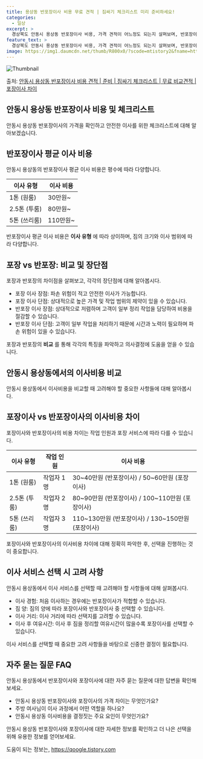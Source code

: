 ```yaml
---
title: 용상동 반포장이사 비용 무료 견적 | 짐싸기 체크리스트 미리 준비하세요!
categories:
  - 일상
excerpt: >
  경상북도 안동시 용상동 반포장이사 비용, 가격 견적이 어느정도 되는지 살펴보며, 반포장이사를 준비함에 있어 짐싸기 준비 체크리스트가 무엇인지 보겠습니다. 마지막으로 포장이사와 차이점을 통해 무료 비교견적으로 어떤 것이 더 합리적인 선택인지 공유 드립니다.안동시 용상동 포장이사 견적 샘플 보기 👈 클릭안동시 용상동 포장이사 가격 살펴보기 👈 클릭안동시 용상동 반포장이사 평균 이사 비용평수안동시 용상동 평균 이사 비용원룸 이사9평 이하 (1톤)30만원~투룸/쓰리룸 이사16평 ~ 20평 (2.5톤)80만원~쓰리룸 이사21평 (5톤) ~110만원~우리집 무료 이사견적 받기 👈 클릭포장 vs 반포장: 비교 및 장단점이사 방식에 따라 가격과 서비스 범위가 상이하며, 포장과 반포장의 가장 큰 차이점은 고객의 작..
feature_text: >
  경상북도 안동시 용상동 반포장이사 비용, 가격 견적이 어느정도 되는지 살펴보며, 반포장이사를 준비함에 있어 짐싸기 준비 체크리스트가 무엇인지 보겠습니다. 마지막으로 포장이사와 차이점을 통해 무료 비교견적으로 어떤 것이 더 합리적인 선택인지 공유 드립니다.안동시 용상동 포장이사 견적 샘플 보기 👈 클릭안동시 용상동 포장이사 가격 살펴보기 👈 클릭안동시 용상동 반포장이사 평균 이사 비용평수안동시 용상동 평균 이사 비용원룸 이사9평 이하 (1톤)30만원~투룸/쓰리룸 이사16평 ~ 20평 (2.5톤)80만원~쓰리룸 이사21평 (5톤) ~110만원~우리집 무료 이사견적 받기 👈 클릭포장 vs 반포장: 비교 및 장단점이사 방식에 따라 가격과 서비스 범위가 상이하며, 포장과 반포장의 가장 큰 차이점은 고객의 작..
image: https://img1.daumcdn.net/thumb/R800x0/?scode=mtistory2&fname=https%3A%2F%2Fblog.kakaocdn.net%2Fdn%2F0xVOP%2FbtsHd98hZjj%2FqC9iy2ktX1qNs8pdj11LU1%2Fimg.webp
---
```


![Thumbnail](https://img1.daumcdn.net/thumb/R800x0/?scode=mtistory2&fname=https%3A%2F%2Fblog.kakaocdn.net%2Fdn%2F0xVOP%2FbtsHd98hZjj%2FqC9iy2ktX1qNs8pdj11LU1%2Fimg.webp)

<p>출처: <a href="https://qoogle.tistory.com/9463" rel="dofollow">안동시 용상동 반포장이사 비용 견적 | 준비 | 짐싸기 체크리스트 | 무료 비교견적 | 포장이사 차이</a> </p>

## 안동시 용상동 반포장이사 비용 및 체크리스트

안동시 용상동 반포장이사의 가격을 확인하고 안전한 이사를 위한 체크리스트에 대해 알아보겠습니다.

## 반포장이사 평균 이사 비용

안동시 용상동의 반포장이사 평균 이사 비용은 평수에 따라 다양합니다.

**이사 유형** | **이사 비용**  
---|---  
1톤 (원룸) | 30만원~  
2.5톤 (투룸) | 80만원~  
5톤 (쓰리룸) | 110만원~  
  
반포장이사 평균 이사 비용은 **이사 유형** 에 따라 상이하며, 짐의 크기와 이사 범위에 따라 다양합니다.

## 포장 vs 반포장: 비교 및 장단점

포장과 반포장의 차이점을 살펴보고, 각각의 장단점에 대해 알아봅시다.

  * 포장 이사 장점: 파손 위험이 적고 안전한 이사가 가능합니다.
  * 포장 이사 단점: 상대적으로 높은 가격 및 작업 범위의 제약이 있을 수 있습니다.
  * 반포장 이사 장점: 상대적으로 저렴하며 고객이 일부 정리 작업을 담당하여 비용을 절감할 수 있습니다.
  * 반포장 이사 단점: 고객이 일부 작업을 처리하기 때문에 시간과 노력이 필요하며 파손 위험이 있을 수 있습니다.

포장과 반포장의 **비교** 를 통해 각각의 특징을 파악하고 의사결정에 도움을 얻을 수 있습니다.

## 안동시 용상동에서의 이사비용 비교

안동시 용상동에서 이사비용을 비교할 때 고려해야 할 중요한 사항들에 대해 알아봅시다.

## 포장이사 vs 반포장이사의 이사비용 차이

포장이사와 반포장이사의 비용 차이는 작업 인원과 포장 서비스에 따라 다를 수 있습니다.

**이사 유형** | **작업 인원** | **이사 비용**  
---|---|---  
1톤 (원룸) | 작업자 1명 | 30~40만원 (반포장이사) / 50~60만원 (포장이사)  
2.5톤 (투룸) | 작업자 2명 | 80~90만원 (반포장이사) / 100~110만원 (포장이사)  
5톤 (쓰리룸) | 작업자 3명 | 110~130만원 (반포장이사) / 130~150만원 (포장이사)  
  
포장이사와 반포장이사의 이사비용 차이에 대해 정확히 파악한 후, 선택을 진행하는 것이 중요합니다.

## 이사 서비스 선택 시 고려 사항

안동시 용상동에서 이사 서비스를 선택할 때 고려해야 할 사항들에 대해 살펴봅시다.

  * 이사 경험: 처음 이사하는 경우에는 반포장이사가 적합할 수 있습니다.
  * 짐 양: 짐의 양에 따라 포장이사와 반포장이사 중 선택할 수 있습니다.
  * 이사 거리: 이사 거리에 따라 선택지를 고려할 수 있습니다.
  * 이사 후 여유시간: 이사 후 짐을 정리할 여유시간이 많을수록 포장이사를 선택할 수 있습니다.

이사 서비스를 선택할 때 중요한 고려 사항들을 바탕으로 신중한 결정이 필요합니다.

## 자주 묻는 질문 FAQ

안동시 용상동에서 반포장이사와 포장이사에 대한 자주 묻는 질문에 대한 답변을 확인해보세요.

  * 안동시 용상동 반포장이사와 포장이사의 가격 차이는 무엇인가요?
  * 주방 여사님이 이사 과정에서 어떤 역할을 하나요?
  * 안동시 용상동 이사비용을 결정짓는 주요 요인이 무엇인가요?

안동시 용상동 반포장이사와 포장이사에 대한 자세한 정보를 확인하고 더 나은 선택을 위해 유용한 정보를 얻어보세요.

 

도움이 되는 정보는, <a href="https://qoogle.tistory.com" rel="dofollow">https://qoogle.tistory.com</a>



